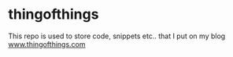thingofthings
==================

This repo is used to store code, snippets etc.. that I put on my blog www.thingofthings.com
